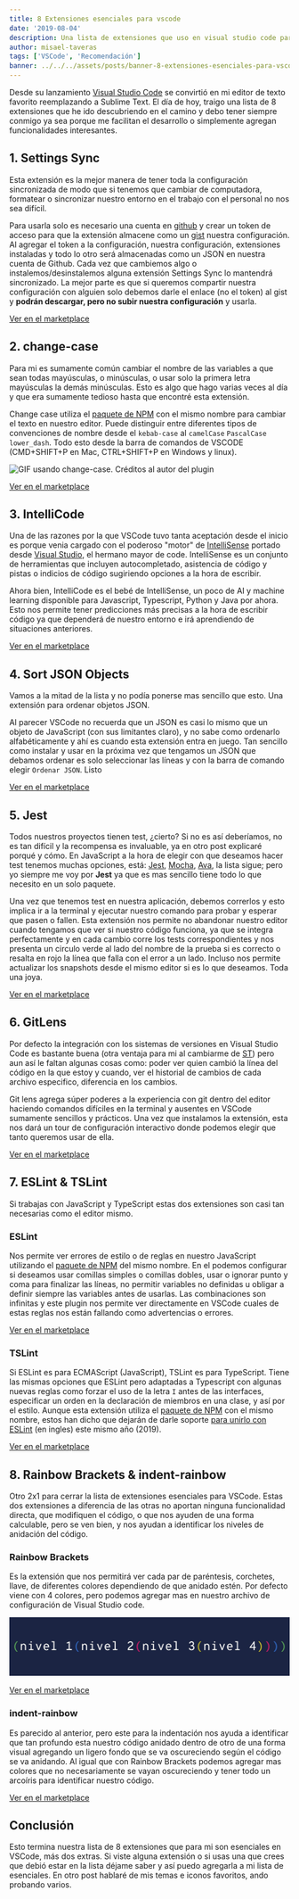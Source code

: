 ```yaml
---
title: 8 Extensiones esenciales para vscode
date: '2019-08-04'
description: Una lista de extensiones que uso en visual studio code para facilitar mi desarrollo
author: misael-taveras
tags: ['VSCode', 'Recomendación']
banner: ../../../assets/posts/banner-8-extensiones-esenciales-para-vscode.jpg
---
```


Desde su lanzamiento [Visual Studio Code][vscode] se convirtió en mi editor de texto favorito reemplazando a Sublime Text. El día de hoy, traigo una lista de 8 extensiones que he ido descubriendo en el camino y debo tener siempre conmigo ya sea porque me facilitan el desarrollo o simplemente agregan funcionalidades interesantes.

## 1. Settings Sync

Esta extensión es la mejor manera de tener toda la configuración sincronizada de modo que si tenemos que cambiar de computadora, formatear o sincronizar nuestro entorno en el trabajo con el personal no nos sea difícil.

Para usarla solo es necesario una cuenta en [github][github] y crear un token de acceso para que la extensión almacene como un [gist][githubgist] nuestra configuración. Al agregar el token a la configuración, nuestra configuración, extensiones instaladas y todo lo otro será almacenadas como un JSON en nuestra cuenta de Github. Cada vez que cambiemos algo o instalemos/desinstalemos alguna extensión Settings Sync lo mantendrá sincronizado. La mejor parte es que si queremos compartir nuestra configuración con alguien solo debemos darle el enlace (no el token) al gist y **podrán descargar, pero no subir nuestra configuración** y usarla.

[Ver en el marketplace][SettingsSync]

## 2. change-case

Para mi es sumamente común cambiar el nombre de las variables a que sean todas mayúsculas, o minúsculas, o usar solo la primera letra mayúsculas la demás minúsculas. Esto es algo que hago varias veces al día y que era sumamente tedioso hasta que encontré esta extensión.

Change case utiliza el [paquete de NPM][ChangeCaseNPM] con el mismo nombre para cambiar el texto en nuestro editor. Puede distinguir entre diferentes tipos de convenciones de nombre desde el `kebab-case` al `camelCase` `PascalCase` `lower_dash`. Todo esto desde la barra de comandos de VSCODE (CMD+SHIFT+P en Mac, CTRL+SHIFT+P en Windows y linux).

![GIF usando change-case. Créditos al autor del plugin](https://cloud.githubusercontent.com/assets/2899448/10712456/3c5e29b6-7a9c-11e5-9ce4-7eb944889696.gif)

[Ver en el marketplace][ChangeCase]

## 3. IntelliCode

Una de las razones por la que VSCode tuvo tanta aceptación desde el inicio es porque venia cargado con el poderoso "motor" de [IntelliSense][IntelliSense] portado desde [Visual Studio][VisualStudio], el hermano mayor de code. IntelliSense es un conjunto de herramientas que incluyen autocompletado, asistencia de código y pistas o indicios de código sugiriendo opciones a la hora de escribir.

Ahora bien, IntelliCode es el bebé de IntelliSense, un poco de AI y machine learning disponible para Javascript, Typescript, Python y Java por ahora. Esto nos permite tener predicciones más precisas a la hora de escribir código ya que dependerá de nuestro entorno e irá aprendiendo de situaciones anteriores.

[Ver en el marketplace][IntelliCode]

## 4. Sort JSON Objects

Vamos a la mitad de la lista y no podía ponerse mas sencillo que esto. Una extensión para ordenar objetos JSON.

Al parecer VSCode no recuerda que un JSON es casi lo mismo que un objeto de JavaScript (con sus limitantes claro), y no sabe como ordenarlo alfabéticamente y ahí es cuando esta extensión entra en juego. Tan sencillo como instalar y usar en la próxima  vez que tengamos un JSON que debamos ordenar es solo seleccionar las líneas y con la barra de comando elegir `Ordenar JSON`. Listo

[Ver en el marketplace][SortJSON]

## 5. Jest

Todos nuestros proyectos tienen test, ¿cierto? Si no es así deberíamos, no es tan difícil y la recompensa es invaluable, ya en otro post explicaré porqué y cómo. En JavaScript a la hora de elegir con que deseamos hacer test tenemos muchas opciones, está: [Jest][JestIo], [Mocha][Mocha], [Ava][AVA], la lista sigue; pero yo siempre me voy por **Jest** ya que es mas sencillo tiene todo lo que necesito en un solo paquete.

Una vez que tenemos test en nuestra aplicación, debemos correrlos y esto implica ir a la terminal y ejecutar nuestro comando para probar y esperar que pasen o fallen. Esta extensión nos permite no abandonar nuestro editor cuando tengamos que ver si nuestro código funciona, ya que se integra perfectamente y en cada cambio corre los tests correspondientes y nos presenta un circulo verde al lado del nombre de la prueba si es correcto o resalta en rojo la línea que falla con el error a un lado. Incluso nos permite actualizar los snapshots desde el mismo editor si es lo que deseamos. Toda una joya.

[Ver en el marketplace][Jest]

## 6. GitLens

Por defecto la integración con los sistemas de versiones en Visual Studio Code es bastante buena (otra ventaja para mi al cambiarme de [ST][SublimeText]) pero aun así le faltan algunas cosas como: poder ver quien cambió la línea del código en la que estoy y cuando, ver el historial de cambios de cada archivo especifico, diferencia en los cambios.

Git lens agrega súper poderes a la experiencia con git dentro del editor haciendo comandos difíciles en la terminal y ausentes en VSCode sumamente sencillos y prácticos. Una vez que instalamos la extensión, esta nos dará un tour de configuración interactivo donde podemos elegir que tanto queremos usar de ella.

[Ver en el marketplace][GitLens]

## 7. ESLint & TSLint

Si trabajas con JavaScript y TypeScript estas dos extensiones son casi tan necesarias como el editor mismo.

### ESLint

Nos permite ver errores de estilo o de reglas en nuestro JavaScript utilizando el [paquete de NPM][EslintNPM] del mismo nombre. En el podemos configurar si deseamos usar comillas simples o comillas dobles, usar o ignorar punto y coma para finalizar las líneas, no permitir variables no definidas u obligar a definir siempre las variables antes de usarlas. Las combinaciones son infinitas y este plugin nos permite ver directamente en VSCode cuales de estas reglas nos están fallando como advertencias o errores.

[Ver en el marketplace][ESLint]

### TSLint

Si ESLint es para ECMAScript (JavaScript), TSLint es para TypeScript. Tiene las mismas opciones que ESLint pero adaptadas a Typescript con algunas nuevas reglas como forzar el uso de la letra `I` antes de las interfaces, especificar un orden en la declaración de miembros en una clase, y así por el estilo. Aunque esta extensión utiliza el [paquete de NPM][TSLintNPM] con el mismo nombre, estos han dicho que dejarán de darle soporte [para unirlo con ESLint][TSLintESLint] (en ingles) este mismo año (2019).

[Ver en el marketplace][TSLint]

## 8. Rainbow Brackets & indent-rainbow

Otro 2x1 para cerrar la lista de extensiones esenciales para VSCode. Estas dos extensiones a diferencia de las otras no aportan ninguna funcionalidad directa, que modifiquen el código, o que nos ayuden de una forma calculable, pero se ven bien, y nos ayudan a identificar los niveles de anidación del código.

### Rainbow Brackets

Es la extensión que nos permitirá ver cada par de paréntesis, corchetes, llave, de diferentes colores dependiendo de que anidado estén. Por defecto viene con 4 colores, pero podemos agregar mas en nuestro archivo de configuración de Visual Studio code.

![Ejemplo de Rainbow Brackets](../../../assets/posts/rainbow-brackets.jpg)

[Ver en el marketplace][RainbowBrackets]

### indent-rainbow

Es parecido al anterior, pero este para la indentación nos ayuda a identificar que tan profundo esta nuestro código anidado dentro de otro de una forma visual agregando un ligero fondo que se va oscureciendo según el código se va anidando. Al igual que con Rainbow Brackets podemos agregar mas colores que no necesariamente se vayan oscureciendo y tener todo un arcoíris para identificar nuestro código.

[Ver en el marketplace][IndentRainbow]

## Conclusión

Esto termina nuestra lista de 8 extensiones que para mi son esenciales en VSCode, más dos extras. Si viste alguna extensión o si usas una que crees que debió estar en la lista déjame saber y así puedo agregarla a mi lista de esenciales. En otro post hablaré de mis temas e iconos favoritos, ando probando varios.

[vscode]: https://code.visualstudio.com
[github]: https://github.com
[githubgist]: https://gist.github.com
[SettingsSync]: https://marketplace.visualstudio.com/items?itemName=Shan.code-settings-sync
[ChangeCase]: https://marketplace.visualstudio.com/items?itemName=wmaurer.change-case
[ChangeCaseNPM]: https://npmjs.org/package/change-case
[IntelliCode]: https://marketplace.visualstudio.com/items?itemName=VisualStudioExptTeam.vscodeintellicode
[IntelliSense]: https://code.visualstudio.com/docs/editor/intellisense
[VisualStudio]: https://visualstudio.microsoft.com
[SortJSON]: https://marketplace.visualstudio.com/items?itemName=richie5um2.vscode-sort-json
[JestIo]: https://jestjs.io
[AVA]: https://github.com/avajs/ava
[Mocha]: https://mochajs.org/
[Jest]: https://marketplace.visualstudio.com/items?itemName=Orta.vscode-jest
[GitLens]: https://marketplace.visualstudio.com/items?itemName=eamodio.gitlens
[SublimeText]: https://www.sublimetext.com
[EslintNPM]: https://npmjs.org/package/eslint
[ESLint]: https://marketplace.visualstudio.com/items?itemName=dbaeumer.vscode-eslint
[TSLint]: https://marketplace.visualstudio.com/items?itemName=ms-vscode.vscode-typescript-tslint-plugin
[TSLintNPM]: https://npmjs.org/package/tslint
[TSLintESLint]: https://medium.com/palantir/tslint-in-2019-1a144c2317a9
[RainbowBrackets]: https://marketplace.visualstudio.com/items?itemName=2gua.rainbow-brackets
[IndentRainbow]: https://marketplace.visualstudio.com/items?itemName=2gua.rainbow-brackets
